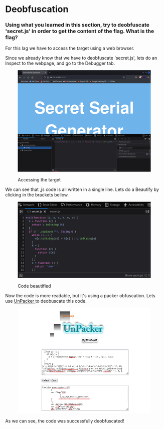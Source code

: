 # Deobfuscation

### Using what you learned in this section, try to deobfuscate 'secret.js' in order to get the content of the flag. What is the flag?

For this lag we have to access the target using a web browser.&#x20;

Since we already know that we have to deobfuscate 'secret.js', lets do an Inspect to the webpage, and go to the Debugger tab.

<figure><img src="../../../.gitbook/assets/image (1) (1) (1) (1) (1) (1) (1) (1) (1) (1) (1) (1) (1) (1) (1) (1).png" alt=""><figcaption><p>Accessing the target</p></figcaption></figure>

We can see that ,js code is all written in a single line. Lets do a Beautify by clicking in the brackets bellow.

<figure><img src="../../../.gitbook/assets/image (2) (1) (1) (1) (1) (1) (1) (1) (1) (1) (1) (1) (1) (1) (1).png" alt=""><figcaption><p>Code beautified</p></figcaption></figure>

Now the code is more readable, but it's using a packer obfuscation. Lets use [UnPacker ](https://matthewfl.com/unPacker.html)to deobuscate this code.

<figure><img src="../../../.gitbook/assets/image (3) (1) (1) (1) (1) (1) (1) (1) (1) (1) (1).png" alt=""><figcaption></figcaption></figure>

As we can see, the code was successfully deobfuscated!
